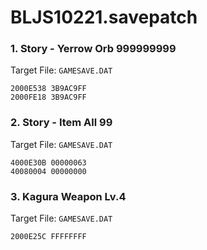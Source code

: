 # BLJS10221.savepatch

### 1. Story - Yerrow Orb 999999999

Target File: `GAMESAVE.DAT`

```
2000E538 3B9AC9FF
2000FE18 3B9AC9FF
```

### 2. Story - Item All 99

Target File: `GAMESAVE.DAT`

```
4000E30B 00000063
40080004 00000000
```

### 3. Kagura Weapon Lv.4

Target File: `GAMESAVE.DAT`

```
2000E25C FFFFFFFF
```

